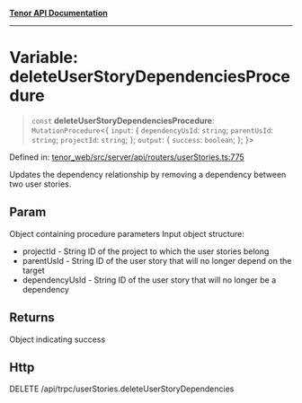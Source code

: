 [**Tenor API Documentation**](../../README.md)

***

# Variable: deleteUserStoryDependenciesProcedure

> `const` **deleteUserStoryDependenciesProcedure**: `MutationProcedure`\<\{ `input`: \{ `dependencyUsId`: `string`; `parentUsId`: `string`; `projectId`: `string`; \}; `output`: \{ `success`: `boolean`; \}; \}\>

Defined in: [tenor\_web/src/server/api/routers/userStories.ts:775](https://github.com/Apantli/Tenor/blob/293d0ddb2d5307c4150fcd161249995fd5278c7d/tenor_web/src/server/api/routers/userStories.ts#L775)

Updates the dependency relationship by removing a dependency between two user stories.

## Param

Object containing procedure parameters
Input object structure:
- projectId - String ID of the project to which the user stories belong
- parentUsId - String ID of the user story that will no longer depend on the target
- dependencyUsId - String ID of the user story that will no longer be a dependency

## Returns

Object indicating success

## Http

DELETE /api/trpc/userStories.deleteUserStoryDependencies
